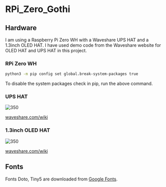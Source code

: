 # RPi_Zero_Gothi

## Hardware

I am using a Raspberry Pi Zero WH with a Waveshare UPS HAT and a 1.3inch OLED HAT. I have used demo code from the Waveshare website for OLED HAT and UPS HAT in this project.

### RPi Zero WH

```bash
python3 -m pip config set global.break-system-packages true
```
To disable the system packages check in pip, run the above command. 


### UPS HAT

![350](https://www.waveshare.com/w/upload/thumb/0/0d/UPS-HAT-C-1.jpg/800px-UPS-HAT-C-1.jpg)

[waveshare.com/wiki](https://www.waveshare.com/wiki/UPS_HAT_(C))

### 1.3inch OLED HAT

![350](https://www.waveshare.com/w/upload/thumb/e/e3/1.3inch-OLED-HAT-1.jpg/600px-1.3inch-OLED-HAT-1.jpg)

[waveshare.com/wiki](https://www.waveshare.com/wiki/1.3inch_OLED_HAT)

## Fonts
Fonts Doto, Tiny5 are downloaded from [Google Fonts](https://fonts.google.com/).